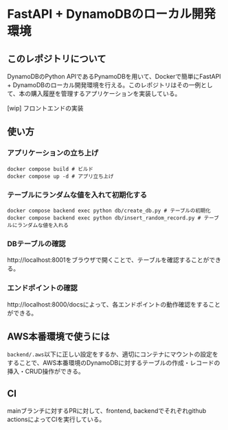 # FastAPI + DynamoDBのローカル開発環境

## このレポジトリについて

DynamoDBのPython APIであるPynamoDBを用いて、Dockerで簡単にFastAPI + DynamoDBのローカル開発環境を行える。このレポジトリはその一例として、本の購入履歴を管理するアプリケーションを実装している。

[wip] フロントエンドの実装

## 使い方

### アプリケーションの立ち上げ

```
docker compose build # ビルド
docker compose up -d # アプリ立ち上げ
```

### テーブルにランダムな値を入れて初期化する

```
docker compose backend exec python db/create_db.py # テーブルの初期化
docker compose backend exec python db/insert_random_record.py # テーブルにランダムな値を入れる
```

### DBテーブルの確認

http://localhost:8001をブラウザで開くことで、テーブルを確認することができる。


### エンドポイントの確認

http://localhost:8000/docsによって、各エンドポイントの動作確認をすることができる。


## AWS本番環境で使うには

`backend/.aws`以下に正しい設定をするか、適切にコンテナにマウントの設定をすることで、AWS本番環境のDynamoDBに対するテーブルの作成・レコードの挿入・CRUD操作ができる。

## CI

mainブランチに対するPRに対して、frontend, backendでそれぞれgithub actionsによってCIを実行している。